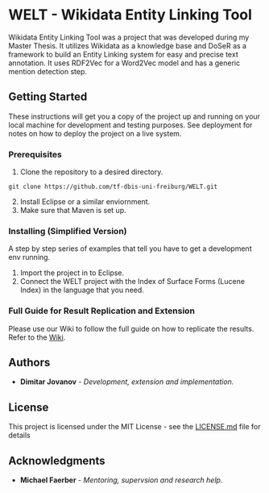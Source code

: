 # WELT - Wikidata Entity Linking Tool

Wikidata Entity Linking Tool was a project that was developed during my Master Thesis. It utilizes Wikidata as a knowledge base and DoSeR as a framework to build an Entity Linking system for easy and precise text annotation. It uses RDF2Vec for a Word2Vec model and has a generic mention detection step.

## Getting Started

These instructions will get you a copy of the project up and running on your local machine for development and testing purposes. See deployment for notes on how to deploy the project on a live system.

### Prerequisites

1. Clone the repository to a desired directory.

```
git clone https://github.com/tf-dbis-uni-freiburg/WELT.git
```

2. Install Eclipse or a similar enviornment.
3. Make sure that Maven is set up.

### Installing (Simplified Version)

A step by step series of examples that tell you have to get a development env running.

1. Import the project in to Eclipse.
2. Connect the WELT project with the Index of Surface Forms (Lucene Index) in the language that you need.

### Full Guide for Result Replication and Extension

Please use our Wiki to follow the full guide on how to replicate the results. Refer to the [Wiki](https://github.com/tf-dbis-uni-freiburg/WELT/wiki).

## Authors

* **Dimitar Jovanov** - *Development, extension and implementation.*

## License

This project is licensed under the MIT License - see the [LICENSE.md](LICENSE.md) file for details

## Acknowledgments

* **Michael Faerber** - *Mentoring, supervsion and research help.*
